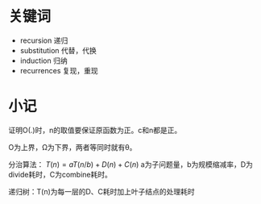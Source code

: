 # 关键词

- recursion 递归
- substitution 代替，代换
- induction 归纳
- recurrences 复现，重现

# 小记

证明O(.)时，n的取值要保证原函数为正。c和n都是正。

O为上界，Ω为下界，两者等同时就有θ。

分治算法： $T(n)=aT(n/b)+D(n)+C(n)$ a为子问题量，b为规模缩减率，D为divide耗时，C为combine耗时。

递归树：T(n)为每一层的D、C耗时加上叶子结点的处理耗时












